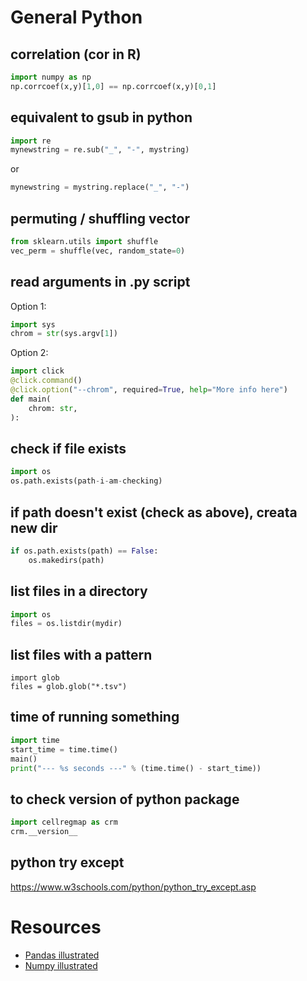 # General Python

## correlation (cor in R)

```Python
import numpy as np
np.corrcoef(x,y)[1,0] == np.corrcoef(x,y)[0,1]
```

## equivalent to gsub in python

```Python
import re
mynewstring = re.sub("_", "-", mystring)
```

or

```Python
mynewstring = mystring.replace("_", "-")
```

## permuting / shuffling vector

```Python
from sklearn.utils import shuffle
vec_perm = shuffle(vec, random_state=0)
```

## read arguments in .py script

Option 1:

```Python
import sys
chrom = str(sys.argv[1])
```

Option 2:

```Python
import click
@click.command()
@click.option("--chrom", required=True, help="More info here")
def main(
    chrom: str,
):
```

## check if file exists

```Python
import os
os.path.exists(path-i-am-checking)
```

## if path doesn't exist (check as above), creata new dir

```Python
if os.path.exists(path) == False:
	os.makedirs(path)
```

## list files in a directory

```Python
import os
files = os.listdir(mydir)
```

## list files with a pattern

```
import glob
files = glob.glob("*.tsv")
```

## time of running something

```Python
import time
start_time = time.time()
main()
print("--- %s seconds ---" % (time.time() - start_time))
```

## to check version of python package

```Python
import cellregmap as crm
crm.__version__
```

## python try except

https://www.w3schools.com/python/python_try_except.asp


# Resources

* [Pandas illustrated](https://betterprogramming.pub/pandas-illustrated-the-definitive-visual-guide-to-pandas-c31fa921a43)
* [Numpy illustrated](https://betterprogramming.pub/numpy-illustrated-the-visual-guide-to-numpy-3b1d4976de1)
